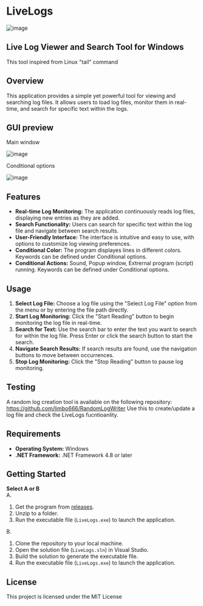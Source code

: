 # LiveLogs
![image](https://github.com/limbo666/LiveLogs/assets/331155/df2efe86-229a-49c1-99ce-32d22ab8ecda)

## Live Log Viewer and Search Tool for Windows
This tool inspired from Linux "tail" command 

## Overview
This application provides a simple yet powerful tool for viewing and searching log files. It allows users to load log files, monitor them in real-time, and search for specific text within the logs.

## GUI preview
Main window

![image](https://github.com/limbo666/LiveLogs/assets/331155/b46027ad-840d-4aa8-a65f-c75e8040b915)

Conditional options

![image](https://github.com/limbo666/LiveLogs/assets/331155/d82d7a31-db53-40c4-b094-81e3426ea2ce)




## Features
- **Real-time Log Monitoring:** The application continuously reads log files, displaying new entries as they are added.
- **Search Functionality:** Users can search for specific text within the log file and navigate between search results.
- **User-Friendly Interface:** The interface is intuitive and easy to use, with options to customize log viewing preferences.
- **Conditional Color:** The program displayes lines in different colors. Keywords can be defined under Conditional options.
- **Conditional Actions:** Sound, Popup window, Extrernal program (script) running. Keywords can be defined under Conditional options.

## Usage
1. **Select Log File:** Choose a log file using the "Select Log File" option from the menu or by entering the file path directly.
2. **Start Log Monitoring:** Click the "Start Reading" button to begin monitoring the log file in real-time.
3. **Search for Text:** Use the search bar to enter the text you want to search for within the log file. Press Enter or click the search button to start the search.
4. **Navigate Search Results:** If search results are found, use the navigation buttons to move between occurrences.
5. **Stop Log Monitoring:** Click the "Stop Reading" button to pause log monitoring.

## Testing
A random log creation tool is available on the following repository: https://github.com/limbo666/RandomLogWriter
Use this to create/update a log file and check the LiveLogs fucntioanlity.

## Requirements
- **Operating System:** Windows
- **.NET Framework:** .NET Framework 4.8 or later

## Getting Started
**Select A or B** <br>
A.
1. Get the program from [releases](https://github.com/limbo666/LiveLogs/releases).
2. Unzip to a folder.
3. Run the executable file (`LiveLogs.exe`) to launch the application.

B.
1. Clone the repository to your local machine.
2. Open the solution file (`LiveLogs.sln`) in Visual Studio.
3. Build the solution to generate the executable file.
4. Run the executable file (`LiveLogs.exe`) to launch the application.

## License
This project is licensed under the MIT License
